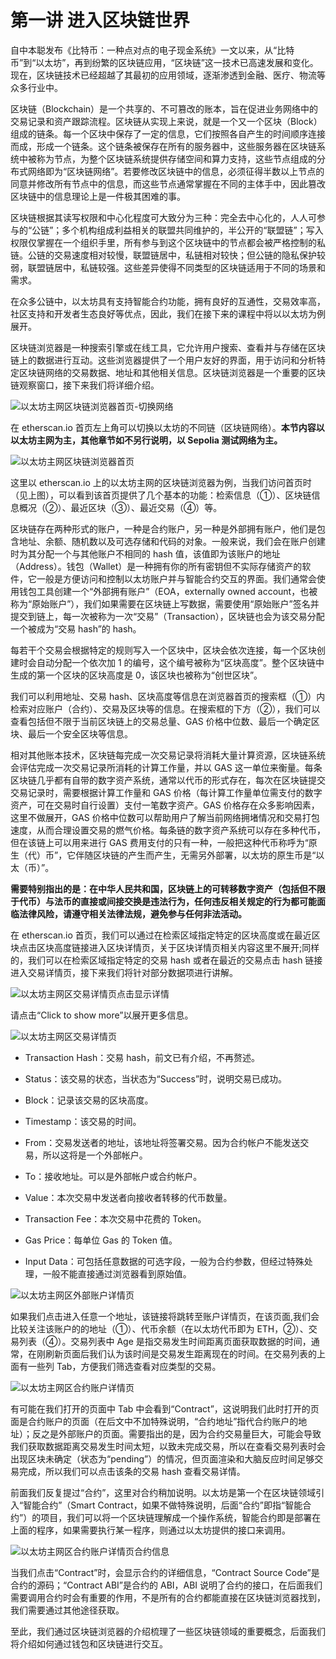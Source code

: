 # 第一讲 进入区块链世界

自中本聪发布《比特币：一种点对点的电子现金系统》一文以来，从“比特币”到“以太坊”，再到纷繁的区块链应用，“区块链”这一技术已高速发展和变化。现在，区块链技术已经超越了其最初的应用领域，逐渐渗透到金融、医疗、物流等众多行业中。

区块链（Blockchain）是一个共享的、不可篡改的账本，旨在促进业务网络中的交易记录和资产跟踪流程。区块链从实现上来说，就是一个又一个区块（Block）组成的链条。每一个区块中保存了一定的信息，它们按照各自产生的时间顺序连接而成，形成一个链条。这个链条被保存在所有的服务器中，这些服务器在区块链系统中被称为节点，为整个区块链系统提供存储空间和算力支持，这些节点组成的分布式网络即为“区块链网络”。若要修改区块链中的信息，必须征得半数以上节点的同意并修改所有节点中的信息，而这些节点通常掌握在不同的主体手中，因此篡改区块链中的信息理论上是一件极其困难的事。

区块链根据其读写权限和中心化程度可大致分为三种：完全去中心化的，人人可参与的“公链”；多个机构组成利益相关的联盟共同维护的，半公开的“联盟链”；写入权限仅掌握在一个组织手里，所有参与到这个区块链中的节点都会被严格控制的私链。公链的交易速度相对较慢，联盟链居中，私链相对较快；但公链的隐私保护较弱，联盟链居中，私链较强。这些差异使得不同类型的区块链适用于不同的场景和需求。

在众多公链中，以太坊具有支持智能合约功能，拥有良好的互通性，交易效率高，社区支持和开发者生态良好等优点，因此，我们在接下来的课程中将以以太坊为例展开。

区块链浏览器是一种搜索引擎或在线工具，它允许用户搜索、查看并与存储在区块链上的数据进行互动。这些浏览器提供了一个用户友好的界面，用于访问和分析特定区块链网络的交易数据、地址和其他相关信息。区块链浏览器是一个重要的区块链观察窗口，接下来我们将详细介绍。

![以太坊主网区块链浏览器首页-切换网络](./image/etherscan.io-change-chain.png)

在 etherscan.io 首页左上角可以切换以太坊的不同链（区块链网络）。**本节内容以以太坊主网为主，其他章节如不另行说明，以 Sepolia 测试网络为主。**

![以太坊主网区块链浏览器首页](./image/etherscan.io-home-page.png)

这里以 etherscan.io 上的以太坊主网的区块链浏览器为例，当我们访问首页时（见上图），可以看到该首页提供了几个基本的功能：检索信息（①）、区块链信息概况（②）、最近区块（③）、最近交易（④）等。

区块链存在两种形式的账户，一种是合约账户，另一种是外部拥有账户，他们是包含地址、余额、随机数以及可选存储和代码的对象。一般来说，我们会在账户创建时为其分配一个与其他账户不相同的 hash 值，该值即为该账户的地址（Address）。钱包（Wallet）是一种拥有你的所有密钥但不实际存储资产的软件，它一般是方便访问和控制以太坊账户并与智能合约交互的界面。我们通常会使用钱包工具创建一个“外部拥有账户”（EOA，externally owned account，也被称为“原始账户”），我们如果需要在区块链上写数据，需要使用“原始账户”签名并提交到链上，每一次被称为一次“交易”（Transaction），区块链也会为该交易分配一个被成为“交易 hash”的 hash。

每若干个交易会根据特定的规则写入一个区块中，区块会依次连接，每一个区块创建时会自动分配一个依次加 1 的编号，这个编号被称为“区块高度”。整个区块链中生成的第一个区块的区块高度是 0，该区块也被称为“创世区块”。

我们可以利用地址、交易 hash、区块高度等信息在浏览器首页的搜索框（①）内检索对应账户（合约）、交易及区块等的信息。在搜索框的下方（②），我们可以查看包括但不限于当前区块链上的交易总量、GAS 价格中位数、最后一个确定区块、最后一个安全区块等信息。

相对其他账本技术，区块链每完成一次交易记录将消耗大量计算资源，区块链系统会评估完成一次交易记录所消耗的计算工作量，并以 GAS 这一单位来衡量。每条区块链几乎都有自带的数字资产系统，通常以代币的形式存在，每次在区块链提交交易记录时，需要根据计算工作量和 GAS 价格（每计算工作量单位需支付的数字资产，可在交易时自行设置）支付一笔数字资产。GAS 价格存在众多影响因素，这里不做展开，GAS 价格中位数可以帮助用户了解当前网络拥堵情况和交易打包速度，从而合理设置交易的燃气价格。每条链的数字资产系统可以存在多种代币，但在该链上可以用来进行 GAS 费用支付的只有一种，一般把这种代币称呼为“原生（代）币”，它伴随区块链的产生而产生，无需另外部署，以太坊的原生币是“以太（币）”。

**需要特别指出的是：在中华人民共和国，区块链上的可转移数字资产（包括但不限于代币）与法币的直接或间接交换是违法行为，任何违反相关规定的行为都可能面临法律风险，请遵守相关法律法规，避免参与任何非法活动。**

在 etherscan.io 首页，我们可以通过在检索区域指定特定的区块高度或在最近区块点击区块高度链接进入区块详情页，关于区块详情页相关内容这里不展开;同样的，我们可以在检索区域指定特定的交易 hash 或者在最近的交易点击 hash 链接进入交易详情页，接下来我们将针对部分数据项进行讲解。

![以太坊主网区交易详情页点击显示详情](./image/etherscan.io-transaction-details-page-click-show-details.png)

请点击“Click to show more”以展开更多信息。

![以太坊主网区交易详情页](./image/etherscan.io-transaction-details-page.png)

- Transaction Hash：交易 hash，前文已有介绍，不再赘述。

- Status：该交易的状态，当状态为“Success”时，说明交易已成功。

- Block：记录该交易的区块高度。

- Timestamp：该交易的时间。

- From：交易发送者的地址，该地址将签署交易。因为合约帐户不能发送交易，所以这将是一个外部帐户。

- To：接收地址。可以是外部帐户或合约帐户。

- Value：本次交易中发送者向接收者转移的代币数量。

- Transaction Fee：本次交易中花费的 Token。

- Gas Price：每单位 Gas 的 Token 值。

- Input Data：可包括任意数据的可选字段，一般为合约参数，但经过特殊处理，一般不能直接通过浏览器看到原始值。


![以太坊主网区外部账户详情页](./image/etherscan.io-external-account-details-page.png)

如果我们点击进入任意一个地址，该链接将跳转至账户详情页，在该页面,我们会比较关注该账户的的地址（①）、代币余额（在以太坊代币即为 ETH，②）、交易列表（④）。交易列表中 Age 是指交易发生时间距离页面获取数据的时间，通常，在刚刷新页面后我们认为该时间是交易发生距离现在的时间。在交易列表的上面有一些列 Tab，方便我们筛选查看对应类型的交易。

![以太坊主网区合约账户详情页](./image/etherscan.io-contract-account-details-page.png)

有可能在我们打开的页面中 Tab 中会看到“Contract”，这说明我们此时打开的页面是合约账户的页面（在后文中不加特殊说明，“合约地址”指代合约账户的地址）；反之是外部账户的页面。需要指出的是，因为合约交易量巨大，可能会导致我们获取数据距离交易发生时间太短，以致未完成交易，所以在查看交易列表时会出现区块未确定（状态为“pending”）的情况，但页面渲染和大脑反应时间足够交易完成，所以我们可以点击该条的交易 hash 查看交易详情。

前面我们反复提过“合约”，这里对合约稍加说明。以太坊是第一个在区块链领域引入“智能合约”（Smart Contract，如果不做特殊说明，后面“合约”即指“智能合约”）的项目，我们可以将一个区块链理解成一个操作系统，智能合约即是部署在上面的程序，如果需要执行某一程序，则通过以太坊提供的接口来调用。

![以太坊主网区合约账户详情页合约信息](./image/etherscan.io-contract-account-details-page-contract-information.png)

当我们点击“Contract”时，会显示合约的详细信息，“Contract Source Code”是合约的源码；“Contract ABI”是合约的 ABI，ABI 说明了合约的接口，在后面我们需要调用合约时会有重要的作用，不是所有的合约都能直接在区块链浏览器找到，我们需要通过其他途径获取。

至此，我们通过区块链浏览器的介绍梳理了一些区块链领域的重要概念，后面我们将介绍如何通过钱包和区块链进行交互。
